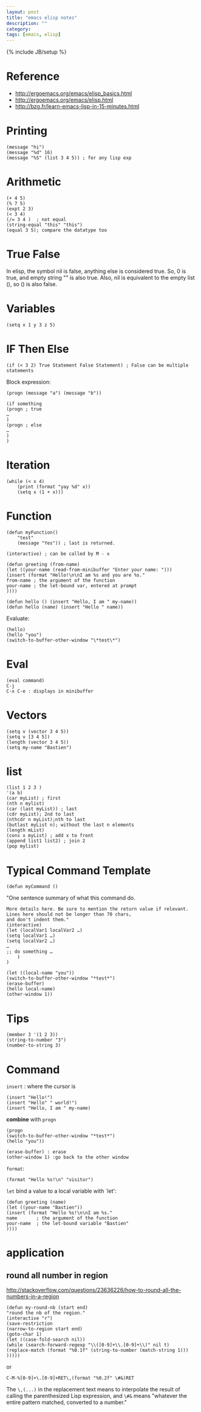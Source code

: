 ```yaml
---
layout: post
title: "emacs elisp notes"
description: ""
category:
tags: [emacs, elisp]
---
```

{% include JB/setup %}

# Reference #

- <http://ergoemacs.org/emacs/elisp_basics.html>
- <http://ergoemacs.org/emacs/elisp.html>
- <http://bzg.fr/learn-emacs-lisp-in-15-minutes.html>


# Printing #

	(message "hi")
	(message "%d" 16)
	(message "%S" (list 3 4 5)) ; for any lisp exp

# Arithmetic #

	(+ 4 5)
	(% 7 5)
	(expt 2 3)
	(< 3 4)
	(/= 3 4 )  ; not equal
	(string-equal "this" "this")
	(equal 3 5); compare the datatype too

# True False #

In elisp, the symbol nil is false, anything else is considered true. So, 0 is true, and empty string "" is also true. Also, nil is equivalent to the empty list (), so () is also false.

# Variables #

	(setq x 1 y 3 z 5)

# IF Then Else #

	(if (< 3 2) True Statement False Statement) ; False can be multiple statements

Block expression:

	(progn (message "a") (message "b"))

	(if something
	(progn ; true
	…
	)
	(progn ; else
	…
	)
	)

# Iteration #

	(while (< x 4)
		(print (format "yay %d" x))
		(setq x (1 + x)))

# Function #

	(defun myFunction()
		"test"
		(message "Yes")) ; last is returned.

	(interactive) ; can be called by M - x

	(defun greeting (from-name)
	(let ((your-name (read-from-minibuffer "Enter your name: ")))
    (insert (format "Hello!\n\nI am %s and you are %s."
    from-name ; the argument of the function
    your-name ; the let-bound var, entered at prompt
    ))))

	(defun hello () (insert "Hello, I am " my-name))
	(defun hello (name) (insert "Hello " name))

Evaluate:

	(hello)
	(hello "you")
	(switch-to-buffer-other-window "\*test\*")

# Eval #

	(eval command)
	C-j
	C-x C-e : displays in minibuffer


# Vectors #

	(setq v (vector 3 4 5))
	(setq v [3 4 5])
	(length (vector 3 4 5))
	(setq my-name "Bastien")

# list #

	(list 1 2 3 )
	'(a b)
	(car myList) ; first
	(nth n mylist)
	(car (last myList)) ; last
	(cdr myList); 2nd to last
	(nthcdr n myList);nth to last
	(butlast myList n); without the last n elements
	(length mList)
	(cons x myList) ; add x to front
	(append list1 list2) ; join 2
	(pop mylist)

# Typical Command Template #

	(defun myCommand ()
  "One sentence summary of what this command do.

	More details here. Be sure to mention the return value if relevant.
	Lines here should not be longer than 70 chars,
	and don't indent them."
	(interactive)
	(let (localVar1 localVar2 …)
	(setq localVar1 …)
	(setq localVar2 …)
	…
	;; do something …
		)
	)

	(let ((local-name "you"))
	(switch-to-buffer-other-window "*test*")
	(erase-buffer)
	(hello local-name)
	(other-window 1))


# Tips #

	(member 3 '(1 2 3))
	(string-to-number "3")
	(number-to-string 3)

# Command #

`insert` : where the cursor is

	(insert "Hello!")
	(insert "Hello" " world!")
	(insert "Hello, I am " my-name)

**combine** with `progn`

	(progn
	(switch-to-buffer-other-window "*test*")
	(hello "you"))

	(erase-buffer) : erase
	(other-window 1) :go back to the other window

`format`:

	(format "Hello %s!\n" "visitor")

`let` bind a value to a local variable with `let':

	(defun greeting (name)
	(let ((your-name "Bastien"))
    (insert (format "Hello %s!\n\nI am %s."
    name       ; the argument of the function
    your-name  ; the let-bound variable "Bastien"
    ))))

# application

## round all number in region

<http://stackoverflow.com/questions/23636226/how-to-round-all-the-numbers-in-a-region>

	(defun my-round-nb (start end)
	"round the nb of the region."
	(interactive "r")
	(save-restriction
    (narrow-to-region start end)
    (goto-char 1)
    (let ((case-fold-search nil))
    (while (search-forward-regexp "\\([0-9]+\\.[0-9]+\\)" nil t)
	(replace-match (format "%0.1f" (string-to-number (match-string 1)))
	)))))

or

	C-M-%[0-9]+\.[0-9]+RET\,(format "%0.2f" \#&)RET

The `\,(...)` in the replacement text means to interpolate the result of calling the parenthesized Lisp expression, and `\#&` means "whatever the entire pattern matched, converted to a number."
